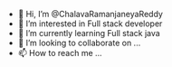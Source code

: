 - 👋 Hi, I’m @ChalavaRamanjaneyaReddy
- 👀 I’m interested in Full stack developer
- 🌱 I’m currently learning Full stack java
- 💞️ I’m looking to collaborate on ...
- 📫 How to reach me ...

<!---
ChalavaRamanjaneyaReddy/ChalavaRamanjaneyaReddy is a ✨ special ✨ repository because its `README.md` (this file) appears on your GitHub profile.
You can click the Preview link to take a look at your changes.
--->
